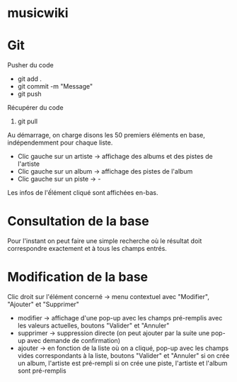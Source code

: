 # musicwiki

Git
===
Pusher du code
* git add .
* git commit -m "Message"
* git push

Récupérer du code
1. git pull

Au démarrage, on charge disons les 50 premiers éléments en base, indépendemment pour chaque liste.

* Clic gauche sur un artiste -> affichage des albums et des pistes de l'artiste
* Clic gauche sur un album -> affichage des pistes de l'album
* Clic gauche sur un piste -> -

Les infos de l'ếlément cliqué sont affichées en-bas.

Consultation de la base
=======================
Pour l'instant on peut faire une simple recherche où le résultat doit correspondre exactement et à tous les champs entrés.

Modification de la base
=======================
Clic droit sur l'élément concerné -> menu contextuel avec "Modifier", "Ajouter" et "Supprimer"
* modifier -> affichage d'une pop-up avec les champs pré-remplis avec les valeurs actuelles, boutons "Valider" et "Annuler"
* supprimer -> suppression directe (on peut ajouter par la suite une pop-up avec demande de confirmation)
* ajouter -> en fonction de la liste où on a cliqué, pop-up avec les champs vides correspondants à la liste, 
            boutons "Valider" et "Annuler"
            si on crée un album, l'artiste est pré-rempli
            si on crée une piste, l'artiste et l'album sont pré-remplis
